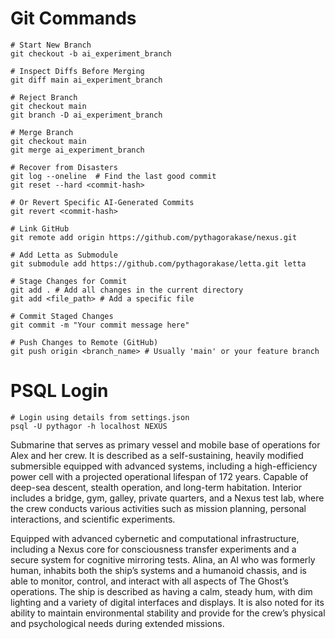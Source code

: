 # Git Commands

```
# Start New Branch
git checkout -b ai_experiment_branch

# Inspect Diffs Before Merging
git diff main ai_experiment_branch

# Reject Branch
git checkout main
git branch -D ai_experiment_branch

# Merge Branch
git checkout main
git merge ai_experiment_branch

# Recover from Disasters
git log --oneline  # Find the last good commit
git reset --hard <commit-hash>

# Or Revert Specific AI-Generated Commits
git revert <commit-hash>

# Link GitHub
git remote add origin https://github.com/pythagorakase/nexus.git

# Add Letta as Submodule
git submodule add https://github.com/pythagorakase/letta.git letta

# Stage Changes for Commit
git add . # Add all changes in the current directory
git add <file_path> # Add a specific file

# Commit Staged Changes
git commit -m "Your commit message here"

# Push Changes to Remote (GitHub)
git push origin <branch_name> # Usually 'main' or your feature branch
```

# PSQL Login

```
# Login using details from settings.json
psql -U pythagor -h localhost NEXUS

```


Submarine that serves as primary vessel and mobile base of operations for Alex and her crew. It is described as a self-sustaining, heavily modified submersible equipped with advanced systems, including a high-efficiency power cell with a projected operational lifespan of 172 years. Capable of deep-sea descent, stealth operation, and long-term habitation. Interior includes a bridge, gym, galley, private quarters, and a Nexus test lab, where the crew conducts various activities such as mission planning, personal interactions, and scientific experiments.

Equipped with advanced cybernetic and computational infrastructure, including a Nexus core for consciousness transfer experiments and a secure system for cognitive mirroring tests. Alina, an AI who was formerly human, inhabits both the ship’s systems and a humanoid chassis, and is able to monitor, control, and interact with all aspects of The Ghost’s operations. The ship is described as having a calm, steady hum, with dim lighting and a variety of digital interfaces and displays. It is also noted for its ability to maintain environmental stability and provide for the crew’s physical and psychological needs during extended missions.